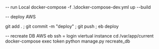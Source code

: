 -- run Local
 docker-compose -f .\docker-compose-dev.yml up --build


-- deploy AWS

  git add .  ;
  git commit -m "deploy"  ;
  git push ; eb deploy


-- recreate DB AWS
eb ssh  =  login viertual instance
cd /var/app/current
docker-compose exec token python manage.py recreate_db